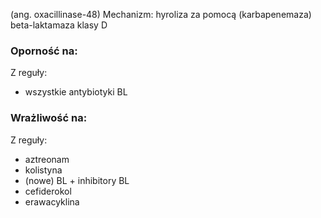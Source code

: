 (ang. oxacillinase-48)
Mechanizm: hyroliza za pomocą (karbapenemaza) beta-laktamaza klasy D
### Oporność na:
Z reguły:
- wszystkie antybiotyki BL
### Wrażliwość na:
Z reguły:
- aztreonam
- kolistyna
- (nowe) BL + inhibitory BL
- cefiderokol
- erawacyklina
